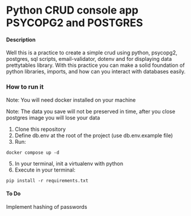 # Python CRUD console app PSYCOPG2 and POSTGRES
#### Description
Well this is a practice to create a simple crud using python, psycopg2, postgres, sql scripts, email-validator, dotenv and for displaying data prettytables library.
With this practice you can make a solid foundation of python libraries, imports, and how can you interact with databases easily.

### How to run it
Note: You will need docker installed on your machine

Note: The data you save will not be preserved in time, after you close postgres image you will lose your data

1. Clone this repository
2. Define db.env at the root of the project (use db.env.example file)
3. Run:
   
```
docker compose up -d
```

5. In your terminal, init a virtualenv with python
6. Execute in your terminal:
   
```
pip install -r requirements.txt
```

#### To Do
Implement hashing of passwords
